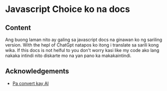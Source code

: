 
# Javascript Choice ko na docs






## Content

Ang buong laman nito ay galing sa javascript docs na ginawan ko ng sariling version. With the hepl of ChatGpt natapos ko itong i translate sa sarili kong wika. If this docs is not helful to you don't worry kasi like my code ako lang nakaka intindi nito diskarte mo na yan pano ka makakaintindi. 


## Acknowledgements

 - [Pa convert kay AI](https://chatgpt.com/)
 
